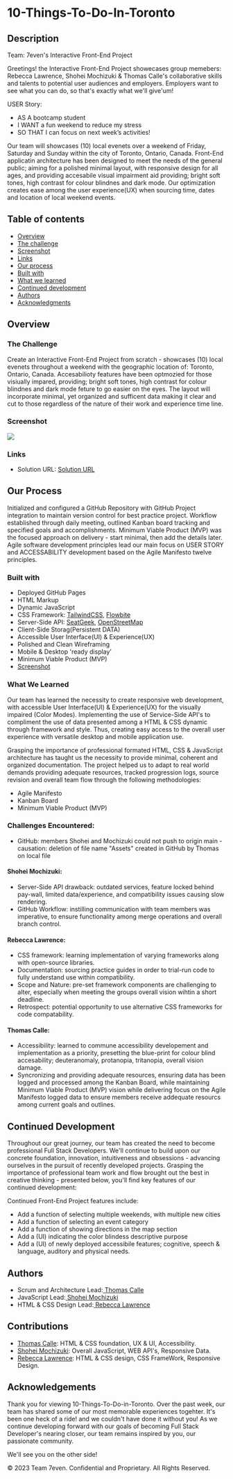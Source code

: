 # 10-Things-To-Do-In-Toronto 

## Description

Team: 7even's Interactive Front-End Project

Greetings! the Interactive Front-End Project showecases group memebers: Rebecca Lawrence, Shohei Mochizuki & Thomas Calle's collaborative skills and talents to potential user audiences and employers. Employers want to see what you can do, so that's exactly what we'll give'um!

USER Story: 
- AS A bootcamp student
- I WANT a fun weekend to reduce my stress
- SO THAT I can focus on next week’s activities!

Our team will showcases (10) local evenets over a weekend of Friday, Saturday and Sunday within the city of Toronto, Ontario, Canada. Front-End applicatin architecture has been designed to meet the needs of the general public; aiming for a polished minimal layout, with responsive design for all ages, and providing accesabile visual impairment aid providing; bright soft tones, high contrast for colour blindnes and dark mode. Our optimization creates ease among the user experience(UX) when sourcing time, dates and location of local weekend events.

## Table of contents

- [Overview](#overview)
- [The challenge](#the-challenge)
- [Screenshot](#screenshot)
- [Links](#links)
- [Our process](#our-process)
- [Built with](#built-with)
- [What we learned](#what-we-learned)
- [Continued development](#continued-development)
- [Authors](#authors)
- [Acknowledgments](#acknowledgments)


## Overview

### The Challenge

Create an Interactive Front-End Project from scratch - showcases (10) local evenets throughout a weekend with the geographic location of: Toronto, Ontario, Canada. Accesabilioty features have been optmozied for those visiually impared, providing; bright soft tones, high contrast for colour blindnes and dark mode feture to go easier on the eyes. The layout will incorporate minimal, yet organized and sufficent data making it clear and cut to those regardless of the nature of their work and experience time line.


### Screenshot

![](./assets/images/screencapture-thomascalle-github-io-10-Things-To-Do-In-Toronto-2023-02-03-11_28_11.png)

### Links

- Solution URL: [Solution URL](https://thomascalle.github.io/10-Things-To-Do-In-Toronto/)


## Our Process

Initialized and configured a GitHub Repository with GitHub Project integration to maintain version control for best practice project. Workflow established through daily meeting, outlined Kanban board tracking and specified goals and accomplishments. Minimum Viable Product (MVP) was the focused approach on delivery - start minimal, then add the details later. Agile software development principles lead our main focus on USER STORY and ACCESSABILITY development based on the Agile Manifesto twelve principles.


### Built with
- Deployed GitHub Pages
- HTML Markup
- Dynamic JavaScript
- CSS Framework: [ TailwindCSS](https://v2.tailwindcss.com/docs), [Flowbite](https://flowbite.com/docs/getting-started/quickstart/)
- Server-Side API: [ SeatGeek](https://platform.seatgeek.com/), [ OpenStreetMap](https://www.openstreetmap.org/about)
- Client-Side Storag(Persistent DATA)
- Accessible User Interface(UI) & Experience(UX)
- Polished and Clean Wireframing
- Mobile & Desktop 'ready display'
- Minimum Viable Product (MVP)
- [Screenshot](#screenshot)

### What We Learned

Our team has learned the necessity to create responsive web development, with accessible User Interface(UI) & Experience(UX) for the visually impaired (Color Modes). Implementing the use of Service-Side API's to compliment the use of data presented among a HTML & CSS dynamic through framework and style. Thus, creating easy access to the overall user experience with versatile desktop and mobile application use.

Grasping the importance of professional formated HTML, CSS & JavaScript architecture has taught us the necessity to provide minimal, coherent and organized documentation. The project helped us to adapt to real world demands providing adequate resources, tracked progression logs, source revision and overall team flow through the following methodologies:

- Agile Manifesto
- Kanban Board
- Minimum Viable Product (MVP)

### Challenges Encountered:
- GitHub: members Shohei and Mochizuki could not push to origin main - causation: deletion of file name "Assets" created in GitHub by Thomas on local file
#### Shohei Mochizuki:
- Server-Side API drawback: outdated services, feature locked behind pay-wall, limited data/experience, and compatibility issues causing slow rendering.
- GitHub Workflow: instilling communication with team members was imperative, to ensure functionality among merge operations and overall branch control.
#### Rebecca Lawrence:
- CSS framework: learning implementation of varying frameworks along with open-source libraries.
- Documentation: sourcing practice guides in order to trial-run code to fully understand use within compatibility.
- Scope and Nature: pre-set framework components are challenging to alter, especially when meeting the groups overall vision wihtin a short deadline. 
- Retrospect: potential opportunity to use alternative CSS frameworks for code compatability.
#### Thomas Calle: 
- Accessibility: learned to commune accessibility developement and implementation as a priority, presetting the blue-print for colour blind accesability; deuteranomaly, protanopia, tritanopia, overall vision damage.
- Syncronizing and providing adequate resources, ensuring data has been logged and processed among the Kanban Board, while maintaining Minimum Viable Product (MVP) vision while delivering focus on the Agile Manifesto logged data to ensure members receive addequate resourcs among current goals and outlines.

## Continued Development

Throughout our great journey, our team has created the need to become professional Full Stack Developers. We'll continue to build upon our concrete foundation, innovation, intuitiveness and obsessions - advancing ourselves in the pursuit of recently developed projects. Grasping the importance of professional team work and flow brought out the best in creative thinking - presented below, you'll find key features of our continued development:

Continued Front-End Project features include:
- Add a function of selecting multiple weekends, with multiple new cities
- Add a function of selecting an event category
- Add a function of showing directions in the map section
- Add a (UI) indicating the color blindess descriptive purpose
- Add a (UI) of newly deployed accessibile features; cognitive, speech & language, auditory and physical needs.

## Authors

- Scrum and Architecture Lead:[ Thomas Calle](https://github.com/ThomasCalle)
- JavaScript Lead:[ Shohei Mochizuki](https://github.com/shohei-mochizuki)
- HTML & CSS Design Lead:[ Rebecca Lawrence](https://github.com/rkml14)

## Contributions

- [ Thomas Calle](https://github.com/ThomasCalle): HTML & CSS foundation, UX & UI, Accessibility.
- [ Shohei Mochizuki](https://github.com/shohei-mochizuki): Overall JavaScript, WEB API's, Responsive Data.
- [ Rebecca Lawrence](https://github.com/rkml14): HTML & CSS design, CSS FrameWork, Responsive Design.

## Acknowledgements
Thank you for viewing 10-Things-To-Do-in-Toronto. Over the past week, our team has shared some of our most memorable experiences togehter. It's been one heck of a ride! and we couldn't have done it without you! As we continue developing forward with our goals of becoming Full Stack Developer's nearing closer, our team remains inspired by you, our passionate community. 

We'll see you on the other side!

© 2023 Team 7even. Confidential and Proprietary. All Rights Reserved.
